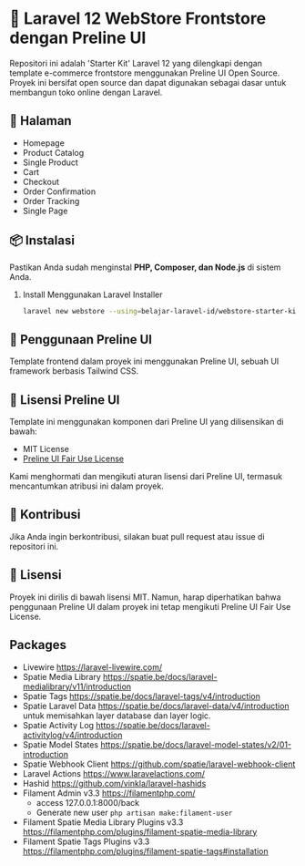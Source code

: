 # 🚀 Laravel 12 WebStore Frontstore dengan Preline UI

Repositori ini adalah 'Starter Kit' Laravel 12 yang dilengkapi dengan template e-commerce frontstore menggunakan Preline UI Open Source. Proyek ini bersifat open source dan dapat digunakan sebagai dasar untuk membangun toko online dengan Laravel.

## 🎯 Halaman

-   Homepage
-   Product Catalog
-   Single Product
-   Cart
-   Checkout
-   Order Confirmation
-   Order Tracking
-   Single Page

## 📦 Instalasi

Pastikan Anda sudah menginstal **PHP, Composer, dan Node.js** di sistem Anda.

1. Install Menggunakan Laravel Installer
    ```sh
    laravel new webstore --using=belajar-laravel-id/webstore-starter-kit
    ```

## 📌 Penggunaan Preline UI

Template frontend dalam proyek ini menggunakan Preline UI, sebuah UI framework berbasis Tailwind CSS.

## 📝 Lisensi Preline UI

Template ini menggunakan komponen dari Preline UI yang dilisensikan di bawah:

-   MIT License
-   [Preline UI Fair Use License](https://preline.co/docs/license.html)

Kami menghormati dan mengikuti aturan lisensi dari Preline UI, termasuk mencantumkan atribusi ini dalam proyek.

## 🤝 Kontribusi

Jika Anda ingin berkontribusi, silakan buat pull request atau issue di repositori ini.

## 📜 Lisensi

Proyek ini dirilis di bawah lisensi MIT. Namun, harap diperhatikan bahwa penggunaan Preline UI dalam proyek ini tetap mengikuti Preline UI Fair Use License.

## Packages
- Livewire https://laravel-livewire.com/
- Spatie Media Library https://spatie.be/docs/laravel-medialibrary/v11/introduction
- Spatie Tags https://spatie.be/docs/laravel-tags/v4/introduction
- Spatie Laravel Data https://spatie.be/docs/laravel-data/v4/introduction
    untuk memisahkan layer database dan layer logic.
- Spatie Activity Log https://spatie.be/docs/laravel-activitylog/v4/introduction
- Spatie Model States https://spatie.be/docs/laravel-model-states/v2/01-introduction
- Spatie Webhook Client https://github.com/spatie/laravel-webhook-client
- Laravel Actions https://www.laravelactions.com/
- Hashid https://github.com/vinkla/laravel-hashids
- Filament Admin v3.3 https://filamentphp.com/
    - access 127.0.0.1:8000/back
    - Generate new user `php artisan make:filament-user`
- Filament Spatie Media Library Plugins v3.3 https://filamentphp.com/plugins/filament-spatie-media-library
- Filament Spatie Tags Plugins v3.3 https://filamentphp.com/plugins/filament-spatie-tags#installation
